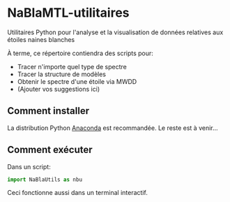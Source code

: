 # NaBlaMTL-utilitaires
Utilitaires Python pour l'analyse et la visualisation de données relatives aux étoiles naines blanches

À terme, ce répertoire contiendra des scripts pour:
- Tracer n'importe quel type de spectre
- Tracer la structure de modèles
- Obtenir le spectre d'une étoile via MWDD
- (Ajouter vos suggestions ici)

## Comment installer
La distribution Python [Anaconda](https://www.anaconda.com/download/) est recommandée.
Le reste est à venir...

## Comment exécuter
Dans un script:

```python
import NaBlaUtils as nbu
```

Ceci fonctionne aussi dans un terminal interactif.
